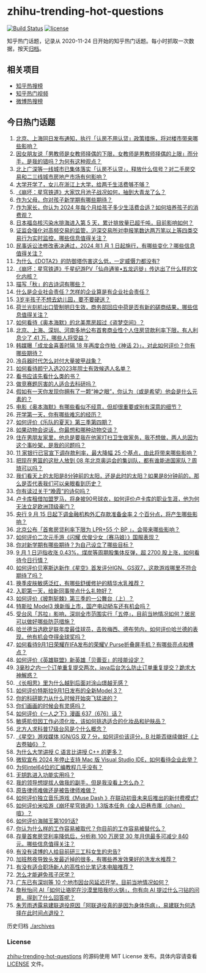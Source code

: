 # zhihu-trending-hot-questions

[![Build Status](https://github.com/justjavac/zhihu-trending-hot-questions/workflows/ci/badge.svg?branch=master)](https://github.com/justjavac/zhihu-trending-hot-questions/actions)
[![license](https://img.shields.io/github/license/justjavac/zhihu-trending-hot-questions)](https://github.com/justjavac/zhihu-trending-hot-questions/blob/master/LICENSE)

知乎热门话题，记录从 2020-11-24
日开始的知乎热门话题。每小时抓取一次数据，按天[归档](./archives)。

## 相关项目

- [知乎热搜榜](https://github.com/justjavac/zhihu-trending-top-search)
- [知乎热门视频](https://github.com/justjavac/zhihu-trending-hot-video)
- [微博热搜榜](https://github.com/justjavac/weibo-trending-hot-search)

## 今日热门话题

<!-- BEGIN -->
<!-- 最后更新时间 Sat Sep 02 2023 02:11:16 GMT+0800 (China Standard Time) -->

1. [北京、上海同日发布通知，执行「认房不用认贷」政策措施，将对楼市带来哪些影响？](https://www.zhihu.com/question/620177012)
1. [因女朋友说「男教师是女教师择偶的下限，女教师是男教师择偶的上限」而分手，是我的错吗？为何有这种观点？](https://www.zhihu.com/question/619195315)
1. [北上广深等一线城市已集体落实「认房不认贷」，释放什么信号？对二手房交易和二三线城市房地产市场有何影响？](https://www.zhihu.com/question/620181211)
1. [大学开学了，女儿在浙江上大学，给两千生活费够不够？](https://www.zhihu.com/question/619959093)
1. [《崩坏：星穹铁道》大家饮月池子战况如何，抽到大青龙了么？](https://www.zhihu.com/question/619818188)
1. [作为父母，你对孩子新学期有哪些期待？](https://www.zhihu.com/question/619507713)
1. [作为家长，你认为 2024 年每个月给孩子多少生活费合适？如何培养孩子的消费观？](https://www.zhihu.com/question/620019656)
1. [日本福岛核污染水排海进入第 5 天，累计排放量已超千吨，目前影响如何？](https://www.zhihu.com/question/619552802)
1. [证监会强化对高频交易的监管，沪深交易所对申报笔数达两万笔以上等四类交易行为实时监控，哪些信息值得关注？](https://www.zhihu.com/question/620177686)
1. [民事诉讼法修改表决通过，2024 年1 月 1 日起施行，有哪些变化？哪些信息值得关注？](https://www.zhihu.com/question/620121224)
1. [为什么《DOTA2》的防御塔伤害这么低，一定威慑力都没有?](https://www.zhihu.com/question/620015338)
1. [《崩坏：星穹铁道》千星纪游PV「仙舟通鉴•五龙远徙」传达出了什么样的文化内核？](https://www.zhihu.com/question/619376493)
1. [描写「秋」的古诗词有哪些？](https://www.zhihu.com/question/620130346)
1. [什么是企业社会责任？怎样的企业算是有企业社会责任？](https://www.zhihu.com/question/19957607)
1. [3岁半孩子不想去幼儿园，要不要硬送？](https://www.zhihu.com/question/618731043)
1. [荷兰光刻机出口管制明日生效，商务部回应中荷是否有新的磋商结果，哪些信息值得关注？](https://www.zhihu.com/question/620003791)
1. [如何看待《奥本海默》的北美票房超过《盗梦空间》？](https://www.zhihu.com/question/619375441)
1. [北京、上海、深圳、河南多地公布首套商业性个人住房贷款利率下限，有人利息少了 41 万，哪些人将受益？](https://www.zhihu.com/question/620154745)
1. [韩媒曝「成龙金喜善时隔 18 年再度合作拍《神话 2》」，对此如何评价？你有哪些期待？](https://www.zhihu.com/question/619988995)
1. [冷兵器时代怎么对付大量披甲战象？](https://www.zhihu.com/question/450137451)
1. [如何看待颜宁入选2023年院士有效候选人名单？](https://www.zhihu.com/question/619969641)
1. [看书应该先看什么类的书？](https://www.zhihu.com/question/611169301)
1. [做竞赛题厉害的人适合去科研吗？](https://www.zhihu.com/question/615484050)
1. [假如有一天你发现你拥有了一颗“神之眼”，你认为（或是希望）他会是什么元素的？](https://www.zhihu.com/question/620010755)
1. [电影《奥本海默》有哪些看似不经意，但却很重要或别有深意的细节？](https://www.zhihu.com/question/619675583)
1. [开学第一天，你有哪些难忘的经历？](https://www.zhihu.com/question/619680519)
1. [如何评价《乐队的夏天》第三季第四期？](https://www.zhihu.com/question/620115170)
1. [如果动物会说话，你最想和哪种动物交谈？](https://www.zhihu.com/question/614794825)
1. [住在男朋友家里，他总是要我在他家打扫卫生做家务，我不想做，两人总因为这个事吵架，是我的问题吗？](https://www.zhihu.com/question/619329286)
1. [11 家银行已官宣下调存款利率，最大降幅 25 个基点，由此将带来哪些影响？](https://www.zhihu.com/question/620108674)
1. [把现在男篮的这批人放到 08 年北京奥运会的集训队，都有谁能进国家队？周琦可以吗？](https://www.zhihu.com/question/619772383)
1. [我们看天上的太阳是8分钟前的太阳，还是此时的太阳？如果是8分钟前的，那么是否代表我们可以亲眼看到历史？](https://www.zhihu.com/question/614860173)
1. [你有读过关于“晚霞”的诗句吗？](https://www.zhihu.com/question/620000305)
1. [卢卡库租借加盟罗马，将身披90号球衣，如何评价卢卡库的职业生涯，他为何无法立足欧洲顶级豪门？](https://www.zhihu.com/question/620018503)
1. [央行 9 月 15 日起下调金融机构外汇存款准备金率 2 个百分点，将产生哪些影响？](https://www.zhihu.com/question/620117328)
1. [北京公布「首套房贷利率下限为 LPR+55 个 BP 」，会带来哪些影响？](https://www.zhihu.com/question/620142169)
1. [如何评价二次元手游《闪耀 优俊少女（赛马娘）》国服表现？](https://www.zhihu.com/question/619773301)
1. [你对新学期有哪些期待？为自己设立了哪些目标？](https://www.zhihu.com/question/619681000)
1. [9 月 1 日沪指收涨 0.43%，煤炭等周期股集体反弹，超 2700 股上涨，如何看待今日行情？](https://www.zhihu.com/question/620121606)
1. [如何评价贝塞斯达新作《星空》首发评分IGN、GS双7，这款游戏哪里不符合期待了吗？](https://www.zhihu.com/question/620087133)
1. [换季皮肤敏感泛红，有哪些舒缓修护的精华水乳推荐？](https://www.zhihu.com/question/616665211)
1. [入职第一天，给新同事带点什么礼物好？](https://www.zhihu.com/question/619704045)
1. [如何评价《披荆斩棘》第三季的一公舞台（上）？](https://www.zhihu.com/question/620115393)
1. [特斯拉 Model3 焕新版上市，国产电动轿车还有机会吗？](https://www.zhihu.com/question/620136535)
1. [受台风「苏拉」影响，深圳全市范围实行「五停」，目前当地情况如何？居民可以做好哪些防范措施？](https://www.zhihu.com/question/620132489)
1. [哈兰德当选欧足联年度最佳球员，击败梅西、德布劳内，如何评价哈兰德的表现，他有机会夺得金球奖吗？](https://www.zhihu.com/question/620087694)
1. [如何看待9月1日荣耀在IFA发布的荣耀V Purse折叠屏手机？有哪些亮点和槽点？](https://www.zhihu.com/question/620171885)
1. [如何评价《英雄联盟》新英雄「贝蕾亚」的技能设定？](https://www.zhihu.com/question/619988927)
1. [3毫秒之内一个订单重复提交两次，java后台怎么防止订单重复提交？跪求大神解惑？](https://www.zhihu.com/question/394163745)
1. [《长相思》里为什么越到后面对涂山璟越无感？](https://www.zhihu.com/question/617345784)
1. [如何评价特斯拉9月1日发布的全新Model 3？](https://www.zhihu.com/question/620112693)
1. [你的科研能力从什么时候开始突飞猛进的？](https://www.zhihu.com/question/524855881)
1. [你们画画的时候会有灵感吗？](https://www.zhihu.com/question/614438171)
1. [如何评价《一人之下》漫画 637（676）话？](https://www.zhihu.com/question/620082024)
1. [敏感肌但因工作必须化妆，该如何挑选适合的化妆品和护肤品？](https://www.zhihu.com/question/616365136)
1. [北方人求科普17级台风是个什么概念？](https://www.zhihu.com/question/32098024)
1. [《星空》游戏媒体 IGN/GS 双 7 分，如何评价该评分，B 社能否继续做好《上古卷轴6》？](https://www.zhihu.com/question/620086485)
1. [为什么大学讲授 C 语言比讲授 C++ 的更多？](https://www.zhihu.com/question/351653252)
1. [微软宣布 2024 年停止支持 Mac 版 Visual Studio IDE，如何看待企业此举？](https://www.zhihu.com/question/619961779)
1. [为何intel64位的汇编教程几乎没有？](https://www.zhihu.com/question/59928781)
1. [无钥匙进入功能实用吗？](https://www.zhihu.com/question/617714157)
1. [我的领导想提拔人做我的副手，但是我没看上怎么办？](https://www.zhihu.com/question/619864364)
1. [原告律师难做还是被告律师难做？](https://www.zhihu.com/question/615223382)
1. [如何评价独立音乐游戏《Muse Dash 》在联动初音未来后推出的新付费模式?](https://www.zhihu.com/question/620054580)
1. [如何评价米哈游《崩坏星穹铁道》1.3版本任务《金人旧巷市廛（chan）喧》？](https://www.zhihu.com/question/620026175)
1. [如何评价海贼王第1091话?](https://www.zhihu.com/question/620020126)
1. [你认为什么样的工作容易被取代？你目前的工作容易被替代么？](https://www.zhihu.com/question/619160841)
1. [存量首套房贷利率降低后，分析称 100 万房贷 30 年月供最多可减少 840 元，哪些信息值得关注？](https://www.zhihu.com/question/620059767)
1. [有没有读博的人给目前研三工科女生的忠告?](https://www.zhihu.com/question/619810865)
1. [加班熬夜导致头发最近掉的很多，有哪些养发效果好的洗发水推荐？](https://www.zhihu.com/question/616665188)
1. [有没有适合职场新人的高性价比笔记本电脑推荐？](https://www.zhihu.com/question/617348520)
1. [怎么才能避免孩子厌学？](https://www.zhihu.com/question/619468724)
1. [广东已有深圳等 10 个地市因台风延迟开学，目前当地情况如何？](https://www.zhihu.com/question/620004320)
1. [詹秋怡问 AI「如何让骆驼在沙漠里陪我吃火锅」，你有向 AI 提过什么刁钻的问题，得到了什么回答呢？](https://www.zhihu.com/question/619145432)
1. [朱芳雨透露易建联退役原因「阿联退役真的是因为身体伤病」，易建联为何选择在此时间点退役？](https://www.zhihu.com/question/619811129)

<!-- END -->

历史归档 [./archives](./archives)

### License

[zhihu-trending-hot-questions](https://github.com/justjavac/zhihu-trending-hot-questions)
的源码使用 MIT License 发布。具体内容请查看 [LICENSE](./LICENSE) 文件。

